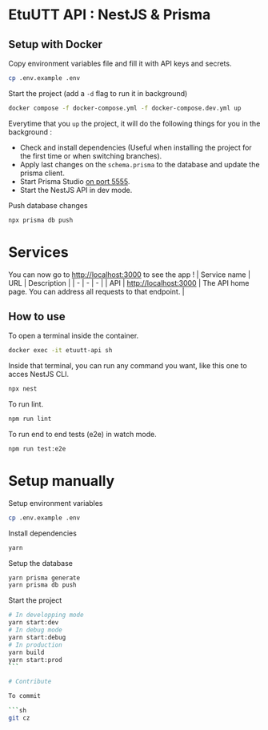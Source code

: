 # EtuUTT API : NestJS & Prisma

## Setup with Docker

Copy environment variables file and fill it with API keys and secrets.

```sh
cp .env.example .env
```

Start the project (add a `-d` flag to run it in background)

```sh
docker compose -f docker-compose.yml -f docker-compose.dev.yml up
```

Everytime that you `up` the project, it will do the following things for you in the background :

- Check and install dependencies (Useful when installing the project for the first time or when switching branches).
- Apply last changes on the `schema.prisma` to the database and update the prisma client.
- Start Prisma Studio [on port 5555](http://localhost:5555).
- Start the NestJS API in dev mode.

Push database changes

```sh
npx prisma db push
```

# Services

You can now go to [http://localhost:3000](http://localhost:3000) to see the app !
| Service name | URL | Description |
| - | - | - |
| API | [http://localhost:3000](http://localhost:3000) | The API home page. You can address all requests to that endpoint. |

## How to use

To open a terminal inside the container.

```sh
docker exec -it etuutt-api sh
```

Inside that terminal, you can run any command you want, like this one to acces NestJS CLI.

```sh
npx nest
```

To run lint.

```sh
npm run lint
```

To run end to end tests (e2e) in watch mode.

```sh
npm run test:e2e
```

# Setup manually

Setup environment variables

```sh
cp .env.example .env
```

Install dependencies

```sh
yarn
```

Setup the database

```sh
yarn prisma generate
yarn prisma db push
```

Start the project

````sh
# In developping mode
yarn start:dev
# In debug mode
yarn start:debug
# In production
yarn build
yarn start:prod
```

# Contribute

To commit

```sh
git cz
````
